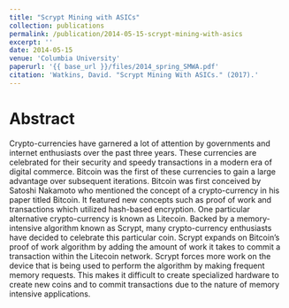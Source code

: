 ```yaml
---
title: "Scrypt Mining with ASICs"
collection: publications
permalink: /publication/2014-05-15-scrypt-mining-with-asics
excerpt: ''
date: 2014-05-15
venue: 'Columbia University'
paperurl: '{{ base_url }}/files/2014_spring_SMWA.pdf'
citation: 'Watkins, David. "Scrypt Mining With ASICs." (2017).'
---
```


# Abstract
Crypto-currencies have garnered a lot of attention by governments and internet enthusiasts over the past three years. These currencies are celebrated for their security and speedy transactions in a modern era of digital commerce. Bitcoin was the first of these currencies to gain a large advantage over subsequent iterations. Bitcoin was first conceived by Satoshi Nakamoto who mentioned the concept of a crypto-currency in his paper titled Bitcoin. It featured new concepts such as proof of work and transactions which utilized hash-based encryption.
One particular alternative crypto-currency is known as Litecoin. Backed by a memory-intensive algorithm known as Scrypt, many crypto-currency enthusiasts have decided to celebrate this particular coin. Scrypt expands on Bitcoin’s proof of work algorithm by adding the amount of work it takes to commit a transaction within the Litecoin network. Scrypt forces more work on the device that is being used to perform the algorithm by making frequent memory requests. This makes it difficult to create specialized hardware to create new coins and to commit transactions due to the nature of memory intensive applications.
